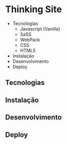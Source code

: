 # Thinking Site

 - Tecnologias
   - Javascript (Vanilla)
   - SaSS
   - WebPack
   - CSS
   - HTML5
 - Instalação
 - Desenvolvimento
 - Deploy

## Tecnologias
## Instalação
## Desenvolvimento
## Deploy
